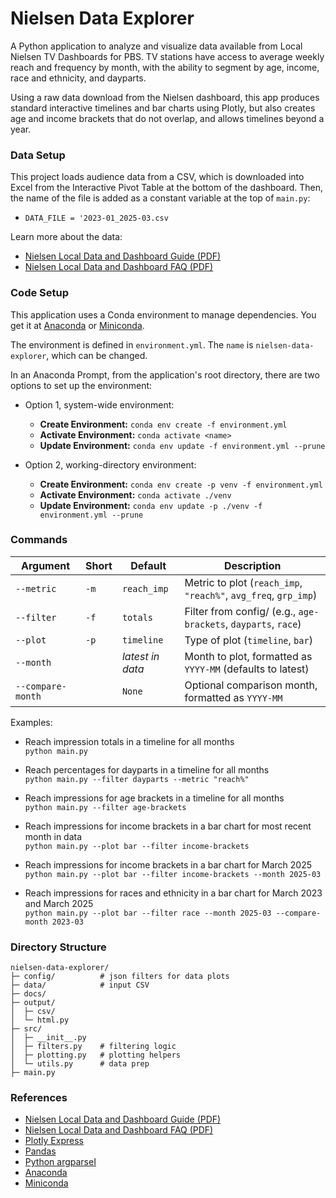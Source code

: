 # Nielsen Data Explorer

A Python application to analyze and visualize data available from Local Nielsen TV Dashboards for PBS. TV stations have access to average weekly reach and frequency by month, with the ability to segment by age, income, race and ethnicity, and dayparts.

Using a raw data download from the Nielsen dashboard, this app produces standard interactive timelines and bar charts using Plotly, but also creates age and income brackets that do not overlap, and allows timelines beyond a year.

### Data Setup

This project loads audience data from a CSV, which is downloaded into Excel from the Interactive Pivot Table at the bottom of the dashboard. Then, the name of the file is added as a constant variable at the top of `main.py`:

- `DATA_FILE = '2023-01_2025-03.csv`

Learn more about the data:

- [Nielsen Local Data and Dashboard Guide (PDF)](docs/Nielsen-Local-TV-Dashboard.pdf)
- [Nielsen Local Data and Dashboard FAQ (PDF)](docs/Nielsen-Local-TV-Dashboard-FAQ.pdf)

### Code Setup

This application uses a Conda environment to manage dependencies. You get it at [Anaconda](https://www.anaconda.com/download/) or [Miniconda](https://docs.anaconda.com/miniconda/).

The environment is defined in `environment.yml`. The `name` is `nielsen-data-explorer`, which can be changed.

In an Anaconda Prompt, from the application's root directory, there are two options to set up the environment:

- Option 1, system-wide environment:

  - **Create Environment:** `conda env create -f environment.yml`
  - **Activate Environment:** `conda activate <name>`
  - **Update Environment:** `conda env update -f environment.yml --prune`

- Option 2, working-directory environment:

  - **Create Environment:** `conda env create -p venv -f environment.yml`
  - **Activate Environment:** `conda activate ./venv`
  - **Update Environment:** `conda env update -p ./venv -f environment.yml --prune`

### Commands

| Argument          | Short | Default          | Description                                                     |
| ----------------- | ----- | ---------------- | --------------------------------------------------------------- |
| `--metric`        | `-m`  | `reach_imp`      | Metric to plot (`reach_imp`, `"reach%"`, `avg_freq`, `grp_imp`) |
| `--filter`        | `-f`  | `totals`         | Filter from config/ (e.g., `age-brackets`, `dayparts`, `race`)  |
| `--plot`          | `-p`  | `timeline`       | Type of plot (`timeline`, `bar`)                                |
| `--month`         |       | _latest in data_ | Month to plot, formatted as `YYYY-MM` (defaults to latest)      |
| `--compare-month` |       | `None`           | Optional comparison month, formatted as `YYYY-MM`               |

Examples:

- Reach impression totals in a timeline for all months  
  `python main.py`

- Reach percentages for dayparts in a timeline for all months  
  `python main.py --filter dayparts --metric "reach%"`

- Reach impressions for age brackets in a timeline for all months  
  `python main.py --filter age-brackets`

- Reach impressions for income brackets in a bar chart for most recent month in data  
  `python main.py --plot bar --filter income-brackets`

- Reach impressions for income brackets in a bar chart for March 2025  
  `python main.py --plot bar --filter income-brackets --month 2025-03`

- Reach impressions for races and ethnicity in a bar chart for March 2023 and March 2025  
  `python main.py --plot bar --filter race --month 2025-03 --compare-month 2023-03`

### Directory Structure

```
nielsen-data-explorer/
├─ config/          # json filters for data plots
├─ data/            # input CSV
├─ docs/
├─ output/
│  ├─ csv/
│  └─ html.py
├─ src/
│  ├─ __init__.py
│  ├─ filters.py    # filtering logic
│  ├─ plotting.py   # plotting helpers
│  └─ utils.py      # data prep
├─ main.py
```

### References

- [Nielsen Local Data and Dashboard Guide (PDF)](docs/Nielsen-Local-TV-Dashboard.pdf)
- [Nielsen Local Data and Dashboard FAQ (PDF)](docs/Nielsen-Local-TV-Dashboard-FAQ.pdf)
- [Plotly Express](https://plotly.com/python/plotly-express/)
- [Pandas](https://pandas.pydata.org/)
- [Python argparseI](https://docs.python.org/3/library/argparse.html)
- [Anaconda](https://www.anaconda.com/download/)
- [Miniconda](https://docs.anaconda.com/miniconda/)
